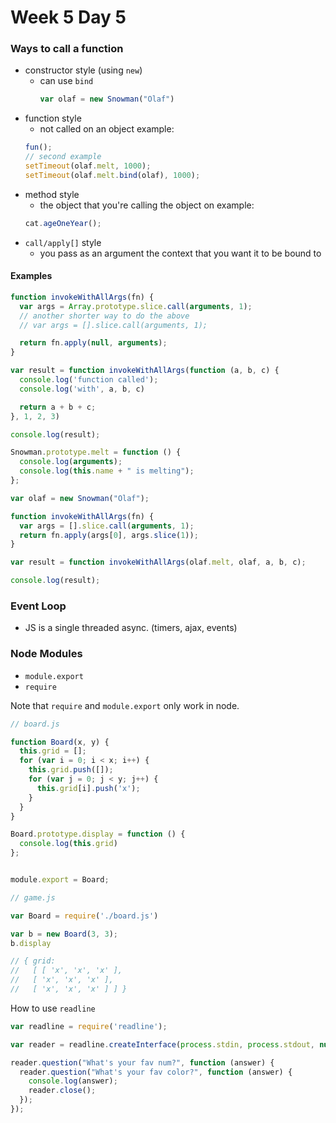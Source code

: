 # Week 5 Day 5

### Ways to call a function
- constructor style (using `new`)
  - can use `bind`
    ```js
    var olaf = new Snowman("Olaf")
    ```
- function style
  - not called on an object
  example:
  ```js
  fun();
  // second example
  setTimeout(olaf.melt, 1000);
  setTimeout(olaf.melt.bind(olaf), 1000);
  ```
- method style
  - the object that you're calling the object on
  example:
  ```js
  cat.ageOneYear();
  ```
- `call/apply[]` style
  - you pass as an argument the context that you want it to be bound to

#### Examples
```js
function invokeWithAllArgs(fn) {
  var args = Array.prototype.slice.call(arguments, 1);
  // another shorter way to do the above
  // var args = [].slice.call(arguments, 1);

  return fn.apply(null, arguments);
}

var result = function invokeWithAllArgs(function (a, b, c) {
  console.log('function called');
  console.log('with', a, b, c)

  return a + b + c;
}, 1, 2, 3)

console.log(result);
```

```js
Snowman.prototype.melt = function () {
  console.log(arguments);
  console.log(this.name + " is melting");
};

var olaf = new Snowman("Olaf");

function invokeWithAllArgs(fn) {
  var args = [].slice.call(arguments, 1);
  return fn.apply(args[0], args.slice(1));
}

var result = function invokeWithAllArgs(olaf.melt, olaf, a, b, c);

console.log(result);
```



### Event Loop
  - JS is a single threaded async. (timers, ajax, events)

### Node Modules
- `module.export`
- `require`

Note that `require` and `module.export` only work in node.

```js
// board.js

function Board(x, y) {
  this.grid = [];
  for (var i = 0; i < x; i++) {
    this.grid.push([]);
    for (var j = 0; j < y; j++) {
      this.grid[i].push('x');
    }
  }
}

Board.prototype.display = function () {
  console.log(this.grid)
};


module.export = Board;
```

```js
// game.js

var Board = require('./board.js')

var b = new Board(3, 3);
b.display

// { grid:
//   [ [ 'x', 'x', 'x' ],
//   [ 'x', 'x', 'x' ],
//   [ 'x', 'x', 'x' ] ] }
```

How to use `readline`

```js
var readline = require('readline');

var reader = readline.createInterface(process.stdin, process.stdout, null);

reader.question("What's your fav num?", function (answer) {
  reader.question("What's your fav color?", function (answer) {
    console.log(answer);
    reader.close();
  });
});

```
